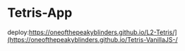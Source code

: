 # Tetris-App
deploy:https://oneofthepeakyblinders.github.io/L2-Tetris/](https://oneofthepeakyblinders.github.io/Tetris-VanillaJS-/
